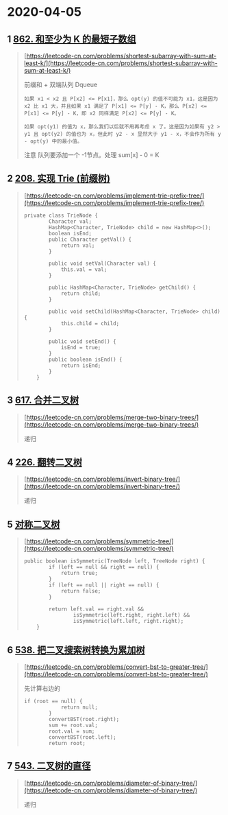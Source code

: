 # 2020-04-05

## 1 [862. 和至少为 K 的最短子数组](https://leetcode-cn.com/problems/shortest-subarray-with-sum-at-least-k/)

> [https://leetcode-cn.com/problems/shortest-subarray-with-sum-at-least-k/](https://leetcode-cn.com/problems/shortest-subarray-with-sum-at-least-k/)
>
> 前缀和 + 双端队列 Dqueue
>
> ```
> 如果 x1 < x2 且 P[x2] <= P[x1]，那么 opt(y) 的值不可能为 x1，这是因为 x2 比 x1 大，并且如果 x1 满足了 P[x1] <= P[y] - K，那么 P[x2] <= P[x1] <= P[y] - K，即 x2 同样满足 P[x2] <= P[y] - K。
>
> 如果 opt(y1) 的值为 x，那么我们以后就不用再考虑 x 了。这是因为如果有 y2 > y1 且 opt(y2) 的值也为 x，但此时 y2 - x 显然大于 y1 - x，不会作为所有 y - opt(y) 中的最小值。
> ```
>
> 注意 队列要添加一个 -1节点。处理  sum\[x\] - 0 = K

## 2 [208. 实现 Trie \(前缀树\)](https://leetcode-cn.com/problems/implement-trie-prefix-tree/)

> [https://leetcode-cn.com/problems/implement-trie-prefix-tree/](https://leetcode-cn.com/problems/implement-trie-prefix-tree/)
>
> ```
> private class TrieNode {
>         Character val;
>         HashMap<Character, TrieNode> child = new HashMap<>();
>         boolean isEnd;
>         public Character getVal() {
>             return val;
>         }
>
>         public void setVal(Character val) {
>             this.val = val;
>         }
>
>         public HashMap<Character, TrieNode> getChild() {
>             return child;
>         }
>
>         public void setChild(HashMap<Character, TrieNode> child) {
>             this.child = child;
>         }
>
>         public void setEnd() {
>             isEnd = true;
>         }
>         public boolean isEnd() {
>             return isEnd;
>         }
>     }
> ```

## 3 [617. 合并二叉树](https://leetcode-cn.com/problems/merge-two-binary-trees/)

> [https://leetcode-cn.com/problems/merge-two-binary-trees/](https://leetcode-cn.com/problems/merge-two-binary-trees/)
>
> 递归

## 4 [226. 翻转二叉树](https://leetcode-cn.com/problems/invert-binary-tree/)

> [https://leetcode-cn.com/problems/invert-binary-tree/](https://leetcode-cn.com/problems/invert-binary-tree/)
>
> 递归

## 5 [对称二叉树](https://leetcode-cn.com/problems/symmetric-tree/)

> [https://leetcode-cn.com/problems/symmetric-tree/](https://leetcode-cn.com/problems/symmetric-tree/)
>
> ```
> public boolean isSymmetric(TreeNode left, TreeNode right) {
>         if (left == null && right == null) {
>             return true;
>         }
>         if (left == null || right == null) {
>             return false;
>         }
>
>         return left.val == right.val &&
>                 isSymmetric(left.right, right.left) &&
>                 isSymmetric(left.left, right.right);
>     }
> ```

## 6 [538. 把二叉搜索树转换为累加树](https://leetcode-cn.com/problems/convert-bst-to-greater-tree/)

> [https://leetcode-cn.com/problems/convert-bst-to-greater-tree/](https://leetcode-cn.com/problems/convert-bst-to-greater-tree/)
>
> 先计算右边的
>
> ```
> if (root == null) {
>             return null;
>         }
>         convertBST(root.right);
>         sum += root.val;
>         root.val = sum;
>         convertBST(root.left);
>         return root;
> ```

## 7 [543. 二叉树的直径](https://leetcode-cn.com/problems/diameter-of-binary-tree/)

> [https://leetcode-cn.com/problems/diameter-of-binary-tree/](https://leetcode-cn.com/problems/diameter-of-binary-tree/)
>
> 递归



